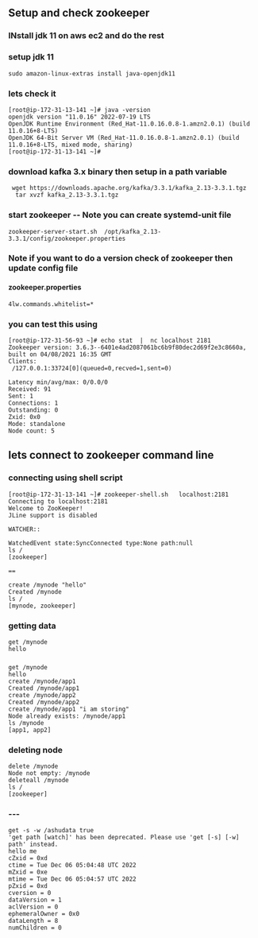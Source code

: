 ## Setup and check zookeeper 

### INstall jdk 11 on aws ec2 and do the rest 

### setup jdk 11 

```
sudo amazon-linux-extras install java-openjdk11
```

### lets check it 

```
[root@ip-172-31-13-141 ~]# java -version 
openjdk version "11.0.16" 2022-07-19 LTS
OpenJDK Runtime Environment (Red_Hat-11.0.16.0.8-1.amzn2.0.1) (build 11.0.16+8-LTS)
OpenJDK 64-Bit Server VM (Red_Hat-11.0.16.0.8-1.amzn2.0.1) (build 11.0.16+8-LTS, mixed mode, sharing)
[root@ip-172-31-13-141 ~]# 
```

### download kafka 3.x binary then setup in a path variable 

```
 wget https://downloads.apache.org/kafka/3.3.1/kafka_2.13-3.3.1.tgz
  tar xvzf kafka_2.13-3.3.1.tgz 
```
### start zookeeper -- Note you can create systemd-unit file 

```
zookeeper-server-start.sh  /opt/kafka_2.13-3.3.1/config/zookeeper.properties
```

### Note if you want to do a version check of zookeeper then update config file

#### zookeeper.properties 

```
4lw.commands.whitelist=*
```

### you can test this using 

```
[root@ip-172-31-56-93 ~]# echo stat  |  nc localhost 2181
Zookeeper version: 3.6.3--6401e4ad2087061bc6b9f80dec2d69f2e3c8660a, built on 04/08/2021 16:35 GMT
Clients:
 /127.0.0.1:33724[0](queued=0,recved=1,sent=0)

Latency min/avg/max: 0/0.0/0
Received: 91
Sent: 1
Connections: 1
Outstanding: 0
Zxid: 0x0
Mode: standalone
Node count: 5

```

## lets connect to zookeeper command line 

### connecting using shell script 

```
[root@ip-172-31-13-141 ~]# zookeeper-shell.sh   localhost:2181
Connecting to localhost:2181
Welcome to ZooKeeper!
JLine support is disabled

WATCHER::

WatchedEvent state:SyncConnected type:None path:null
ls /
[zookeeper]

==

create /mynode "hello"
Created /mynode
ls /
[mynode, zookeeper]
```
### getting data

```
get /mynode
hello
```

### 

```
get /mynode
hello
create /mynode/app1
Created /mynode/app1
create /mynode/app2
Created /mynode/app2
create /mynode/app1 "i am storing"
Node already exists: /mynode/app1
ls /mynode
[app1, app2]
```

### deleting node 

```
delete /mynode
Node not empty: /mynode
deleteall /mynode
ls /
[zookeeper]
```

### --- 

```
get -s -w /ashudata true 
'get path [watch]' has been deprecated. Please use 'get [-s] [-w] path' instead.
hello me
cZxid = 0xd
ctime = Tue Dec 06 05:04:48 UTC 2022
mZxid = 0xe
mtime = Tue Dec 06 05:04:57 UTC 2022
pZxid = 0xd
cversion = 0
dataVersion = 1
aclVersion = 0
ephemeralOwner = 0x0
dataLength = 8
numChildren = 0

```



